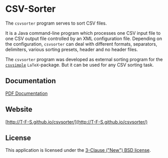 CSV-Sorter
=========

The `csvsorter` program serves to sort CSV files.

It is a Java command-line program which
processes one CSV input file to one CSV output file
controlled by an XML configuration file. Depending on the configuration,
`csvsorter`  can deal with different formats, separators, delimiters,
various sorting presets, header and no header files.

The `csvsorter` program was developed as external sorting program for the 
[`csvsimple`](http://www.ctan.org/tex-archive/macros/latex/contrib/csvsimple)
`LaTeX`-package. But it can be used for any CSV sorting task.

## Documentation

[PDF Documentation](http://T-F-S.github.io/csvsorter/csvsorter.pdf)


## Website
[http://T-F-S.github.io/csvsorter/](http://T-F-S.github.io/csvsorter/)


## License

This application is licensed under the
[3-Clause ("New") BSD license](http://opensource.org/licenses/BSD-3-Clause).
